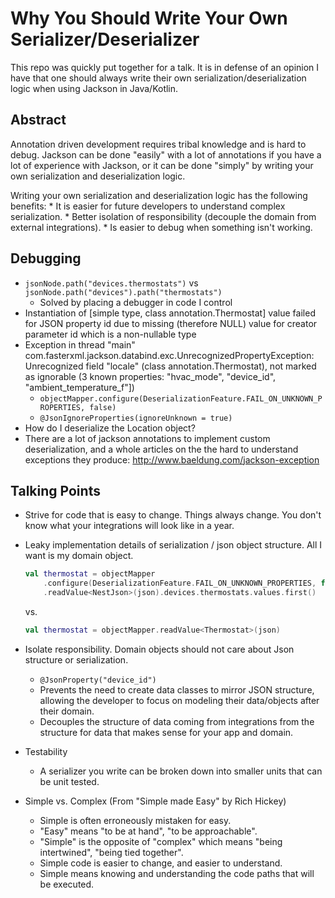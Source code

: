 # Why You Should Write Your Own Serializer/Deserializer

This repo was quickly put together for a talk. It is in defense of an opinion I have that one should always write their
own serialization/deserialization logic when using Jackson in Java/Kotlin.

## Abstract 

Annotation driven development requires tribal knowledge and is hard to debug. Jackson can be done "easily" with a
lot of annotations if you have a lot of experience with Jackson, or it can be done "simply" by writing your own
serialization and deserialization logic. 

Writing your own serialization and deserialization logic has the following benefits:
    * It is easier for future developers to understand complex serialization.
    * Better isolation of responsibility (decouple the domain from external integrations).
    * Is easier to debug when something isn't working.

## Debugging

* `jsonNode.path("devices.thermostats")` vs `jsonNode.path("devices").path("thermostats")`
    * Solved by placing a debugger in code I control
* Instantiation of [simple type, class annotation.Thermostat] value failed for JSON property id due to 
  missing (therefore NULL) value for creator parameter id which is a non-nullable type
* Exception in thread "main" com.fasterxml.jackson.databind.exc.UnrecognizedPropertyException: 
  Unrecognized field "locale" (class annotation.Thermostat), not marked as ignorable (3 known properties: "hvac_mode", "device_id", "ambient_temperature_f"])
    - `objectMapper.configure(DeserializationFeature.FAIL_ON_UNKNOWN_PROPERTIES, false)`
    - `@JsonIgnoreProperties(ignoreUnknown = true)`
* How do I deserialize the Location object?
* There are a lot of jackson annotations to implement custom deserialization, and a whole articles on the the
  hard to understand exceptions they produce: http://www.baeldung.com/jackson-exception

## Talking Points

* Strive for code that is easy to change. Things always change. You don't know what your integrations will look like in a year.
* Leaky implementation details of serialization / json object structure. All I want is my domain object.
    ```kotlin
    val thermostat = objectMapper
        .configure(DeserializationFeature.FAIL_ON_UNKNOWN_PROPERTIES, false)
        .readValue<NestJson>(json).devices.thermostats.values.first()
    ```
    
    vs.
    
    ```kotlin
    val thermostat = objectMapper.readValue<Thermostat>(json)
    ```
* Isolate responsibility. Domain objects should not care about Json structure or serialization.
    * `@JsonProperty("device_id")`
    * Prevents the need to create data classes to mirror JSON structure, allowing the developer to focus on modeling
      their data/objects after their domain.
    * Decouples the structure of data coming from integrations from the structure for data that makes sense for your app
      and domain.
* Testability
    * A serializer you write can be broken down into smaller units that can be unit tested.
* Simple vs. Complex (From "Simple made Easy" by Rich Hickey)
    * Simple is often erroneously mistaken for easy. 
    * "Easy" means "to be at hand", "to be approachable". 
    * "Simple" is the opposite of "complex" which means "being intertwined", "being tied together".
    * Simple code is easier to change, and easier to understand.
    * Simple means knowing and understanding the code paths that will be executed.